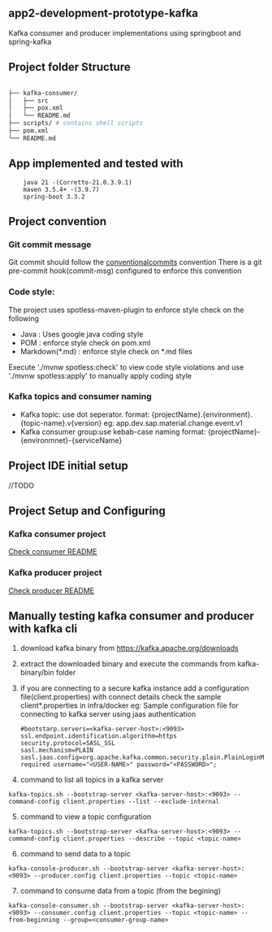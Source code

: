 ## app2-development-prototype-kafka

Kafka consumer and producer implementations using springboot and spring-kafka

## Project folder Structure

```bash

├── kafka-consumer/
│   ├── src
│   ├── pox.xml
│   └── README.md
├── scripts/ # contains shell scripts 
├── pom.xml
└── README.md
```

## App implemented and tested with

        java 21 -(Corretto-21.0.3.9.1)
        maven 3.5.4+ -(3.9.7)
        spring-boot 3.3.2

## Project convention

### Git commit message

Git commit should follow the [conventionalcommits](https://www.conventionalcommits.org/en/v1.0.0/#summary) convention
There is a git pre-commit hook(commit-msg) configured to enforce this convention

### Code style:

The project uses spotless-maven-plugin to enforce style check on the following
* Java : Uses google java coding style
* POM :  enforce style check on pom.xml
* Markdown(*.md) : enforce style check on *.md files

Execute './mvnw spotless:check' to view code style violations and use './mvnw spotless:apply' to  manually apply coding style

### Kafka topics and consumer naming

* Kafka topic: use dot seperator. format: {projectName}.{environment}.{topic-name}.v{version}
  eg: app.dev.sap.material.change.event.v1
* Kafka consumer group:use kebab-case naming format: {projectName}-{environmnet}-{serviceName}

## Project IDE initial setup

//TODO

## Project Setup and Configuring

### Kafka consumer project

[Check consumer README](kafka-consumer/README.md)

### Kafka producer project

[Check producer README](kafka-producer/README.md)

## Manually testing kafka consumer and producer with kafka cli

1. download kafka binary from https://kafka.apache.org/downloads
2. extract the downloaded binary and execute the commands from kafka-binary/bin folder
3. if you are connecting to a secure kafka instance add a configuration file(client.properties) with connect details
   check the sample client*.properties in infra/docker
   eg: Sample configuration file for connecting to kafka server using jaas authentication

   ```
   #bootstarp.servers=<kafka-server-host>:<9093>
   ssl.endpoint.identification.algorithm=https
   security.protocol=SASL_SSL
   sasl.mechanism=PLAIN
   sasl.jaas.config=org.apache.kafka.common.security.plain.PlainLoginModule required username="<USER-NAME>" password="<PASSWORD>";
   ```
4. command to list all topics in a kafka server

```
kafka-topics.sh --bootstrap-server <kafka-server-host>:<9093> --command-config client.properties --list --exclude-internal
```

5. command to view a topic configuration

```
kafka-topics.sh --bootstrap-server <kafka-server-host>:<9093> --command-config client.properties --describe --topic <topic-name>
```

6. command to send data to a topic

```
kafka-console-producer.sh --bootstrap-server <kafka-server-host>:<9093> --producer.config client.properties --topic <topic-name> 
```

7. command to consume data from a topic (from the begining)

```
kafka-console-consumer.sh --bootstrap-server <kafka-server-host>:<9093> --consumer.config client.properties --topic <topic-name> --from-beginning --group=<consumer-group-name> 
```

